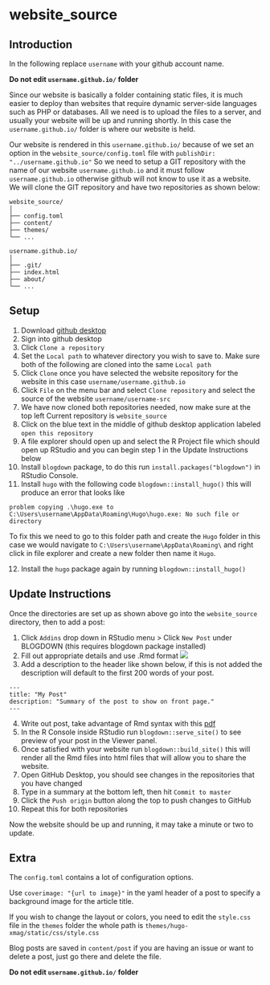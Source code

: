 # website_source

## Introduction

In the following replace `username` with your github account name.

**Do not edit `username.github.io/` folder**

Since our website is basically a folder containing static files, it is much easier to deploy than websites that require dynamic server-side languages such as PHP or databases. All we need is to upload the files to a server, and usually your website will be up and running shortly. In this case the `username.github.io/` folder is where our website is held.

Our website is rendered in this `username.github.io/` because of we set an option in the `website_source/config.toml` file with `publishDir: "../username.github.io"` So we need to setup a GIT repository with the name of our website `username.github.io`  and it must follow `username.github.io` otherwise github will not know to use it as a website. We will clone the GIT repository and have two repositories as shown below: 

```
website_source/
│
├── config.toml
├── content/
├── themes/
└── ...

username.github.io/
│
├── .git/
├── index.html
├── about/
└── ...
```

## Setup

1. Download [github desktop](https://desktop.github.com/)
2. Sign into github desktop
3. Click `Clone a repository`
4. Set the `Local path` to whatever directory you wish to save to. Make sure both of the following are cloned into the same `Local path`
5. Click `Clone` once you have selected the website repository for the website in this case `username/username.github.io`
6. Click `File` on the menu bar and select `Clone repository` and select the source of the website `username/username-src`
7. We have now cloned both repositories needed, now make sure at the top left Current repository is `website_source`
8. Click on the blue text in the middle of github desktop application labeled `open this repository`
9. A file explorer should open up and select the R Project file which should open up RStudio and you can begin step 1 in the Update Instructions below
10. Install `blogdown` package, to do this run `install.packages("blogdown")` in RStudio Console.
11. Install `hugo` with the following code `blogdown::install_hugo()` this will produce an error that looks like  

```
problem copying .\hugo.exe to C:\Users\username\AppData\Roaming\Hugo\hugo.exe: No such file or directory
```  

To fix this we need to go to this folder path and create the `Hugo` folder in this case we would navigate to `C:\Users\username\AppData\Roaming\` and right click in file explorer and create a new folder then name it `Hugo`.  

12. Install the `hugo` package again by running `blogdown::install_hugo()`


## Update Instructions

Once the directories are set up as shown above go into the `website_source` directory, then to add a post:  

1. Click `Addins` drop down in RStudio menu > Click `New Post` under BLOGDOWN (this requires blogdown package installed)
2. Fill out appropriate details and use .Rmd format
![](https://bookdown.org/yihui/blogdown/images/new-post.png)
3. Add a description to the header like shown below, if this is not added the description will default to the first 200 words of your post.
```
---
title: "My Post"
description: "Summary of the post to show on front page."
---
```
4. Write out post, take advantage of Rmd syntax with this [pdf](https://www.rstudio.com/wp-content/uploads/2015/03/rmarkdown-reference.pdf)
5. In the R Console inside RStudio run `blogdown::serve_site()` to see preview of your post in the Viewer panel.
6. Once satisfied with your website run `blogdown::build_site()` this will render all the Rmd files into html files that will allow you to share the website.
7. Open GitHub Desktop, you should see changes in the repositories that you have changed
8. Type in a summary at the bottom left, then hit `Commit to master`
9. Click the `Push origin` button along the top to push changes to GitHub
10. Repeat this for both repositories

Now the website should be up and running, it may take a minute or two to update.

## Extra

The `config.toml` contains a lot of configuration options.  

Use `coverimage: "{url to image}"` in the yaml header of a post to specify a background image for the article title.

If you wish to change the layout or colors, you need to edit the `style.css` file in the `themes` folder the whole path is `themes/hugo-xmag/static/css/style.css`  

Blog posts are saved in `content/post` if you are having an issue or want to delete a post, just go there and delete the file.

**Do not edit `username.github.io/` folder**





